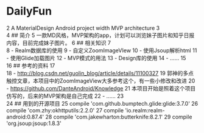 # DailyFun
2	A MaterialDesign Android project width MVP architecture
3	
4	## 简介
5	一款MD风格，MVP架构的app，计划可以浏览妹子图片和知乎日报内容，目前完成妹子图片。
6	## 相关知识
7	
8	 - Realm数据库的使用
9	 - 自定义ZoomImageVIew
10	 - 使用Jsoup解析html
11	 - 使用Glide加载图片
12	 - MVP模式的用法
13	 - Design库的使用
14	 - ......
15	
16	## 参考的资料
17	
18	 - http://blog.csdn.net/guolin_blog/article/details/11100327
19	郭神的多点触控文章，本项目中的ZoomImageView大多参考这个，有一些小修改和改进
20	 - https://github.com/DanteAndroid/Knowledge
21	 本项目开始是照着这个项目仿写的，后来的MVP架构是自己完成
22	 - ......
23	
24	## 用到的开源项目
25	    compile 'com.github.bumptech.glide:glide:3.7.0'
26	    compile 'com.zhy:okhttputils:2.2.0'
27	    compile 'io.realm:realm-android:0.87.4'
28	    compile 'com.jakewharton:butterknife:8.2.1'
29	    compile 'org.jsoup:jsoup:1.8.3'